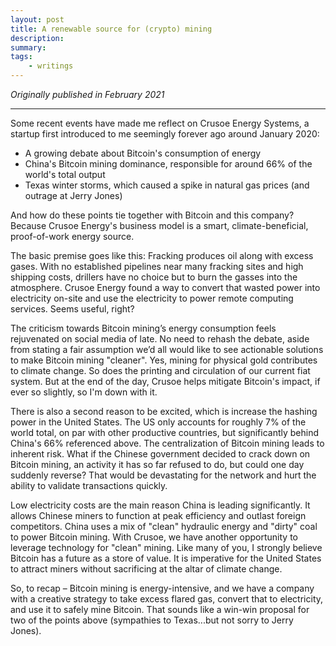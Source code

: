 ```yaml
---
layout: post
title: A renewable source for (crypto) mining
description:
summary:
tags:
    - writings
---
```


*Originally published in February 2021*

-----

Some recent events have made me reflect on Crusoe Energy Systems, a startup first introduced to me seemingly forever ago around January 2020:

- A growing debate about Bitcoin's consumption of energy
- China's Bitcoin mining dominance, responsible for around 66% of the world's total output
- Texas winter storms, which caused a spike in natural gas prices (and outrage at Jerry Jones)

And how do these points tie together with Bitcoin and this company? Because Crusoe Energy's business model is a smart, climate-beneficial, proof-of-work energy source.

The basic premise goes like this: Fracking produces oil along with excess gases. With no established pipelines near many fracking sites and high shipping costs, drillers have no choice but to burn the gasses into the atmosphere. Crusoe Energy found a way to convert that wasted power into electricity on-site and use the electricity to power remote computing services. Seems useful, right?

The criticism towards Bitcoin mining’s energy consumption feels rejuvenated on social media of late. No need to rehash the debate, aside from stating a fair assumption we’d all would like to see actionable solutions to make Bitcoin mining "cleaner". Yes, mining for physical gold contributes to climate change. So does the printing and circulation of our current fiat system. But at the end of the day, Crusoe helps mitigate Bitcoin's impact, if ever so slightly, so I'm down with it.

There is also a second reason to be excited, which is increase the hashing power in the United States. The US only accounts for roughly 7% of the world total, on par with other productive countries, but significantly behind China's 66% referenced above. The centralization of Bitcoin mining leads to inherent risk. What if the Chinese government decided to crack down on Bitcoin mining, an activity it has so far refused to do, but could one day suddenly reverse? That would be devastating for the network and hurt the ability to validate transactions quickly.

Low electricity costs are the main reason China is leading significantly. It allows Chinese miners to function at peak efficiency and outlast foreign competitors. China uses a mix of "clean" hydraulic energy and "dirty" coal to power Bitcoin mining. With Crusoe, we have another opportunity to leverage technology for "clean" mining. Like many of you, I strongly believe Bitcoin has a future as a store of value. It is imperative for the United States to attract miners without sacrificing at the altar of climate change.

So, to recap – Bitcoin mining is energy-intensive, and we have a company with a creative strategy to take excess flared gas, convert that to electricity, and use it to safely mine Bitcoin. That sounds like a win-win proposal for two of the points above (sympathies to Texas...but not sorry to Jerry Jones).
